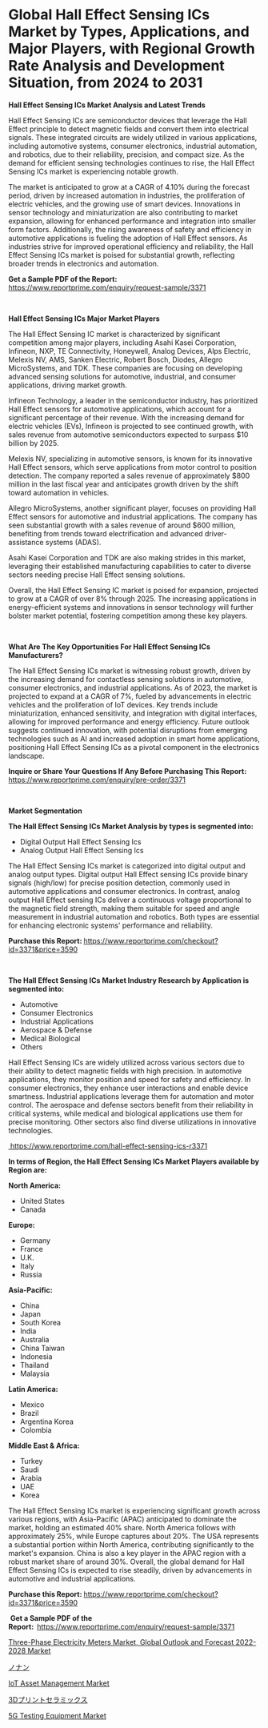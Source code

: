<p><h1>Global Hall Effect Sensing ICs Market by Types, Applications, and Major Players, with Regional Growth Rate Analysis and Development Situation, from 2024 to 2031</h1></p><p><strong>Hall Effect Sensing ICs Market Analysis and Latest Trends</strong></p>
<p><p>Hall Effect Sensing ICs are semiconductor devices that leverage the Hall Effect principle to detect magnetic fields and convert them into electrical signals. These integrated circuits are widely utilized in various applications, including automotive systems, consumer electronics, industrial automation, and robotics, due to their reliability, precision, and compact size. As the demand for efficient sensing technologies continues to rise, the Hall Effect Sensing ICs market is experiencing notable growth.</p><p>The market is anticipated to grow at a CAGR of 4.10% during the forecast period, driven by increased automation in industries, the proliferation of electric vehicles, and the growing use of smart devices. Innovations in sensor technology and miniaturization are also contributing to market expansion, allowing for enhanced performance and integration into smaller form factors. Additionally, the rising awareness of safety and efficiency in automotive applications is fueling the adoption of Hall Effect sensors. As industries strive for improved operational efficiency and reliability, the Hall Effect Sensing ICs market is poised for substantial growth, reflecting broader trends in electronics and automation.</p></p>
<p><strong>Get a Sample PDF of the Report:&nbsp;</strong> <a href="https://www.reportprime.com/enquiry/request-sample/3371">https://www.reportprime.com/enquiry/request-sample/3371</a></p>
<p>&nbsp;</p>
<p><strong>Hall Effect Sensing ICs Major Market Players</strong></p>
<p><p>The Hall Effect Sensing IC market is characterized by significant competition among major players, including Asahi Kasei Corporation, Infineon, NXP, TE Connectivity, Honeywell, Analog Devices, Alps Electric, Melexis NV, AMS, Sanken Electric, Robert Bosch, Diodes, Allegro MicroSystems, and TDK. These companies are focusing on developing advanced sensing solutions for automotive, industrial, and consumer applications, driving market growth.</p><p>Infineon Technology, a leader in the semiconductor industry, has prioritized Hall Effect sensors for automotive applications, which account for a significant percentage of their revenue. With the increasing demand for electric vehicles (EVs), Infineon is projected to see continued growth, with sales revenue from automotive semiconductors expected to surpass $10 billion by 2025.</p><p>Melexis NV, specializing in automotive sensors, is known for its innovative Hall Effect sensors, which serve applications from motor control to position detection. The company reported a sales revenue of approximately $800 million in the last fiscal year and anticipates growth driven by the shift toward automation in vehicles.</p><p>Allegro MicroSystems, another significant player, focuses on providing Hall Effect sensors for automotive and industrial applications. The company has seen substantial growth with a sales revenue of around $600 million, benefiting from trends toward electrification and advanced driver-assistance systems (ADAS).</p><p>Asahi Kasei Corporation and TDK are also making strides in this market, leveraging their established manufacturing capabilities to cater to diverse sectors needing precise Hall Effect sensing solutions.</p><p>Overall, the Hall Effect Sensing IC market is poised for expansion, projected to grow at a CAGR of over 8% through 2025. The increasing applications in energy-efficient systems and innovations in sensor technology will further bolster market potential, fostering competition among these key players.</p></p>
<p>&nbsp;</p>
<p><strong>What Are The Key Opportunities For Hall Effect Sensing ICs Manufacturers?</strong></p>
<p><p>The Hall Effect Sensing ICs market is witnessing robust growth, driven by the increasing demand for contactless sensing solutions in automotive, consumer electronics, and industrial applications. As of 2023, the market is projected to expand at a CAGR of 7%, fueled by advancements in electric vehicles and the proliferation of IoT devices. Key trends include miniaturization, enhanced sensitivity, and integration with digital interfaces, allowing for improved performance and energy efficiency. Future outlook suggests continued innovation, with potential disruptions from emerging technologies such as AI and increased adoption in smart home applications, positioning Hall Effect Sensing ICs as a pivotal component in the electronics landscape.</p></p>
<p><strong>Inquire or Share Your Questions If Any Before Purchasing This Report:</strong> <a href="https://www.reportprime.com/enquiry/pre-order/3371">https://www.reportprime.com/enquiry/pre-order/3371</a></p>
<p>&nbsp;</p>
<p><strong>Market Segmentation</strong></p>
<p><strong>The Hall Effect Sensing ICs Market Analysis by types is segmented into:</strong></p>
<p><ul><li>Digital Output Hall Effect Sensing Ics</li><li>Analog Output Hall Effect Sensing Ics</li></ul></p>
<p><p>The Hall Effect Sensing ICs market is categorized into digital output and analog output types. Digital output Hall Effect sensing ICs provide binary signals (high/low) for precise position detection, commonly used in automotive applications and consumer electronics. In contrast, analog output Hall Effect sensing ICs deliver a continuous voltage proportional to the magnetic field strength, making them suitable for speed and angle measurement in industrial automation and robotics. Both types are essential for enhancing electronic systems' performance and reliability.</p></p>
<p><strong>Purchase this Report:&nbsp;</strong><a href="https://www.reportprime.com/checkout?id=3371&price=3590">https://www.reportprime.com/checkout?id=3371&price=3590</a></p>
<p>&nbsp;</p>
<p><strong>The Hall Effect Sensing ICs Market Industry Research by Application is segmented into:</strong></p>
<p><ul><li>Automotive</li><li>Consumer Electronics</li><li>Industrial Applications</li><li>Aerospace & Defense</li><li>Medical Biological</li><li>Others</li></ul></p>
<p><p>Hall Effect Sensing ICs are widely utilized across various sectors due to their ability to detect magnetic fields with high precision. In automotive applications, they monitor position and speed for safety and efficiency. In consumer electronics, they enhance user interactions and enable device smartness. Industrial applications leverage them for automation and motor control. The aerospace and defense sectors benefit from their reliability in critical systems, while medical and biological applications use them for precise monitoring. Other sectors also find diverse utilizations in innovative technologies.</p></p>
<p><a href="https://www.reportprime.com/hall-effect-sensing-ics-r3371">&nbsp;https://www.reportprime.com/hall-effect-sensing-ics-r3371</a></p>
<p><strong>In terms of Region, the Hall Effect Sensing ICs Market Players available by Region are:</strong></p>
<p>
    <p> <strong> North America: </strong>
        <ul>
            <li>United States</li>
            <li>Canada</li>
        </ul>
        </p> 
    <p> <strong> Europe: </strong>
        <ul>
            <li>Germany</li>
            <li>France</li>
            <li>U.K.</li>
            <li>Italy</li>
            <li>Russia</li>
        </ul>
        </p> 
    <p> <strong> Asia-Pacific: </strong>
        <ul>
            <li>China</li>
            <li>Japan</li>
            <li>South Korea</li>
            <li>India</li>
            <li>Australia</li>
            <li>China Taiwan</li>
            <li>Indonesia</li>
            <li>Thailand</li>
            <li>Malaysia</li>
        </ul>
        </p> 
    <p> <strong> Latin America: </strong>
        <ul>
            <li>Mexico</li>
            <li>Brazil</li>
            <li>Argentina Korea</li>
            <li>Colombia</li>
        </ul>
        </p> 
    <p> <strong> Middle East & Africa: </strong>
        <ul>
            <li>Turkey</li>
            <li>Saudi</li>
            <li>Arabia</li>
            <li>UAE</li>
            <li>Korea</li>
        </ul>
    </p>
    </p>
<p><p>The Hall Effect Sensing ICs market is experiencing significant growth across various regions, with Asia-Pacific (APAC) anticipated to dominate the market, holding an estimated 40% share. North America follows with approximately 25%, while Europe captures about 20%. The USA represents a substantial portion within North America, contributing significantly to the market's expansion. China is also a key player in the APAC region with a robust market share of around 30%. Overall, the global demand for Hall Effect Sensing ICs is expected to rise steadily, driven by advancements in automotive and industrial applications.</p></p>
<p><strong>Purchase this Report: </strong><a href="https://www.reportprime.com/checkout?id=3371&price=3590">https://www.reportprime.com/checkout?id=3371&price=3590</a></p>
<p>&nbsp;<strong>Get a Sample PDF of the Report:&nbsp;&nbsp;</strong><a href="https://www.reportprime.com/enquiry/request-sample/3371">https://www.reportprime.com/enquiry/request-sample/3371</a></p>
<p><strong></strong></p>
<p><p><a href="https://github.com/GroverBarry/Market-Research-Report-List-7/blob/main/three-phase-electricity-meters-market-global-outlook-and-forecast-2022-2028-market.md">Three-Phase Electricity Meters Market, Global Outlook and Forecast 2022-2028 Market</a></p><p><a href="https://medium.com/@gordonjast2023/%E3%82%B0%E3%83%AD%E3%83%BC%E3%83%90%E3%83%AB%E3%83%8E%E3%83%8A%E3%83%B3%E5%B8%82%E5%A0%B4%E3%81%AE%E3%82%B5%E3%82%A4%E3%82%BA%E3%81%A8%E3%82%B7%E3%82%A7%E3%82%A2%E5%88%86%E6%9E%90-%E8%A3%BD%E5%93%81%E3%82%BF%E3%82%A4%E3%83%97%E5%88%A5-%E3%82%A2%E3%83%97%E3%83%AA%E3%82%B1%E3%83%BC%E3%82%B7%E3%83%A7%E3%83%B3%E5%88%A5-%E5%9C%B0%E5%9F%9F%E5%88%A5-%E4%BA%88%E6%B8%AC-2024-2031-eab320dda2e8">ノナン</a></p><p><a href="https://www.linkedin.com/pulse/in-depth-analysis-global-iot-asset-management-market-scope-its-7lrwf?trackingId=uaNezSlCSI6PPfqRCmuBoA%3D%3D">IoT Asset Management Market</a></p><p><a href="https://medium.com/@gordonjast2023/3d%E3%83%97%E3%83%AA%E3%83%B3%E3%83%86%E3%82%A3%E3%83%B3%E3%82%B0%E3%82%BB%E3%83%A9%E3%83%9F%E3%83%83%E3%82%AF%E3%82%B9%E5%B8%82%E5%A0%B4%E3%81%AE%E6%A6%82%E8%A6%81-2024%E5%B9%B4%E3%81%8B%E3%82%892031%E5%B9%B4%E3%81%BE%E3%81%A7%E3%81%AE%E3%82%B0%E3%83%AD%E3%83%BC%E3%83%90%E3%83%AB%E5%B8%82%E5%A0%B4%E5%8B%95%E5%90%91%E3%81%A8%E5%B0%86%E6%9D%A5%E3%81%AE%E5%B1%95%E6%9C%9B-c4f4fe3c16b2">3Dプリントセラミックス</a></p><p><a href="https://medium.com/@lauryframi644/5g-testing-equipment-market-trends-a-detailed-study-of-its-market-segmentation-and-analyzing-the-a2cf07f13e98">5G Testing Equipment Market</a></p></p>
